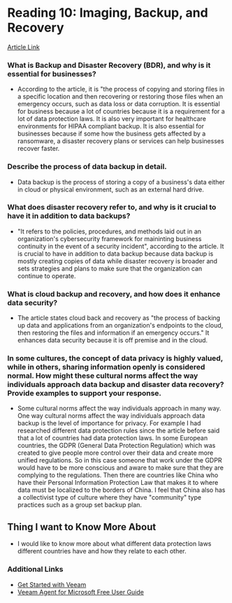 # Reading 10: Imaging, Backup, and Recovery
[Article Link](https://www.ninjaone.com/blog/what-is-backup-and-disaster-recovery-and-why-do-you-need-it/)

### What is Backup and Disaster Recovery (BDR), and why is it essential for businesses?
- According to the article, it is "the process of copying and storing files in a specific location and then recovering or restoring those files when an emergency occurs, such as data loss or data corruption. It is essential for business because a lot of countries because it is a requirement for a lot of data protection laws. It is also very important for healthcare environments for HIPAA compliant backup. It is also essential for businesses because if some how the business gets affected by a ransomware, a disaster recovery plans or services can help businesses recover faster. 

### Describe the process of data backup in detail.
- Data backup is the process of storing a copy of a business's data either in cloud or physical environment, such as an external hard drive. 

### What does disaster recovery refer to, and why is it crucial to have it in addition to data backups?
- "It refers to the policies, procedures, and methods laid out in an organization's cybersecurity framework for maininting business continuity in the event of a security incident", according to the article. It is crucial to have in addition to data backup because data backup is mostly creating copies of data while disaster recovery is broader and sets strategies and plans to make sure that the organization can continue to operate. 

### What is cloud backup and recovery, and how does it enhance data security?
- The article states cloud back and recovery as "the process of backing up data and applications from an organization's endpoints to the cloud, then restoring the files and information if an emergency occurs." It enhances data security because it is off premise and in the cloud. 

### In some cultures, the concept of data privacy is highly valued, while in others, sharing information openly is considered normal. How might these cultural norms affect the way individuals approach data backup and disaster data recovery? Provide examples to support your response.
- Some cultural norms affect the way individuals approach in many way. One way cultural norms affect the way individuals approach data backup is the level of importance for privacy. For example I had researched different data protection rules since the article before said that a lot of countries had data protection laws. In some European countries, the GDPR (General Data Protection Regulation) which was created to give people more control over their data and create more unified regulations. So in this case someone that work under the GDPR would have to be more conscious and aware to make sure that they are complying to the regulations. Then there are countries like China who have their Personal Information Protection Law that makes it to where data must be localized to the borders of China. I feel that China also has a collectivist type of culture where they have "community" type practices such as a group set backup plan.

## Thing I want to Know More About
- I would like to know more about what different data protection laws different countries have and how they relate to each other.

### Additional Links
- [Get Started with Veeam](https://www.veeam.com/blog/how-to-get-started-with-veeam-backup-free-edition.html)
- [Veeam Agent for Microsoft Free User Guide](https://www.veeam.com/documentation-guides-datasheets.html?productId=42&version=product%3A42%2F162)
